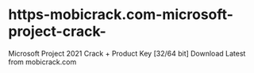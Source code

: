 # https-mobicrack.com-microsoft-project-crack-
Microsoft Project 2021 Crack + Product Key [32/64 bit] Download Latest from mobicrack.com
